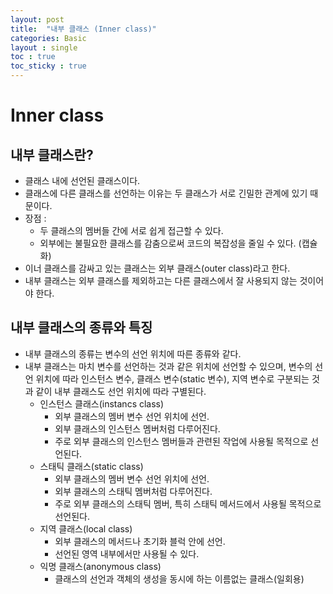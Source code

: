 ```yaml
---
layout: post
title:  "내부 클래스 (Inner class)"
categories: Basic
layout : single
toc : true 
toc_sticky : true
---
```


# Inner class

## 내부 클래스란?
- 클래스 내에 선언된 클래스이다.
- 클래스에 다른 클래스를 선언하는 이유는 두 클래스가 서로 긴밀한 관계에 있기 때문이다.
- 장점 : 
    - 두 클래스의 멤버들 간에 서로 쉽게 접근할 수 있다.
    - 외부에는 불필요한 클래스를 감춤으로써 코드의 복잡성을 줄일 수 있다. (캡슐화)
- 이너 클래스를 감싸고 있는 클래스는 외부 클래스(outer class)라고 한다.
- 내부 클래스는 외부 클래스를 제외하고는 다른 클래스에서 잘 사용되지 않는 것이어야 한다.

## 내부 클래스의 종류와 특징
- 내부 클래스의 종류는 변수의 선언 위치에 따른 종류와 같다.
- 내부 클래스는 마치 변수를 선언하는 것과 같은 위치에 선언할 수 있으며, 변수의 선언 위치에 따라 인스턴스 변수, 클래스 변수(static 변수), 지역 변수로 구분되는 것과 같이 내부 클래스도 선언 위치에 따라 구별된다.
    - 인스턴스 클래스(instancs class)
        - 외부 클래스의 멤버 변수 선언 위치에 선언.
        - 외부 클래스의 인스턴스 멤버처럼 다루어진다.
        - 주로 외부 클래스의 인스턴스 멤버들과 관련된 작업에 사용될 목적으로 선언된다.
    - 스태틱 클래스(static class)
        - 외부 클래스의 멤버 변수 선언 위치에 선언.
        - 외부 클래스의 스태틱 멤버처럼 다루어진다.
        - 주로 외부 클래스의 스태틱 멤버, 특히 스태틱 메서드에서 사용될 목적으로 선언된다.
    - 지역 클래스(local class)
        - 외부 클래스의 메서드나 초기화 블럭 안에 선언.
        - 선언된 영역 내부에서만 사용될 수 있다.
    - 익명 클래스(anonymous class)
        - 클래스의 선언과 객체의 생성을 동시에 하는 이름없는 클래스(일회용)
